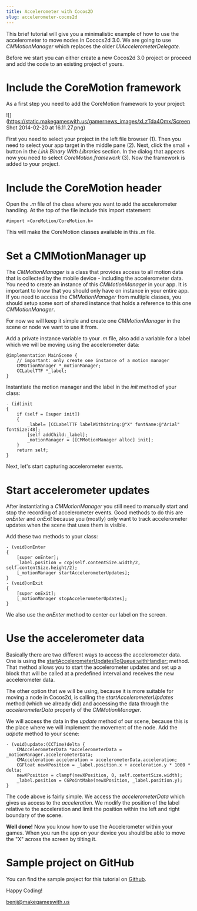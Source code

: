 ```yaml
---
title: Accelerometer with Cocos2D
slug: accelerometer-cocos2d
---            
```


This brief tutorial will give you a minimalistic example of how to use the accelerometer to move nodes in Cococs2d 3.0. We are going to use *CMMotionManager* which replaces the older *UIAccelerometerDelegate.* 

Before we start you can either create a new Cocos2d 3.0 project or proceed and add the code to an existing project of yours.

# Include the CoreMotion framework

As a first step you need to add the CoreMotion framework to your project:

![](https://static.makegameswith.us/gamernews_images/xLzTda4Omx/Screen Shot 2014-02-20 at 16.11.27.png)

First you need to select your project in the left file browser (1). Then you need to select your app target in the middle pane (2). Next, click the small + button in the *Link Binary With Libraries* section. In the dialog that appears now you need to select *CoreMotion.framework* (3). Now the framework is added to your project.

# Include the CoreMotion header

Open the *.m* file of the class where you want to add the accelerometer handling. At the top of the file include this import statement:

    #import <CoreMotion/CoreMotion.h>

This will make the CoreMotion classes available in this *.m* file.

# Set a CMMotionManager up

The *CMMotionManager* is a class that provides access to all motion data that is collected by the mobile device - including the accelerometer data. You need to create an instance of this *CMMotionManager* in your app. It is important to know that you should only have on instance in your entire app. If you need to access the *CMMotionManager* from multiple classes, you should setup some sort of shared instance that holds a reference to this one *CMMotionManager*.

For now we will keep it simple and create one *CMMotionManager* in the scene or node we want to use it from.

Add a private instance variable to your *.m* file, also add a variable for a label which we will be moving using the accelerometer data:

    @implementation MainScene {
        // important: only create one instance of a motion manager
        CMMotionManager *_motionManager;
        CCLabelTTF *_label;
    }

Instantiate the motion manager and the label in the *init* method of your class:

    - (id)init
    {
        if (self = [super init])
        {
            _label= [CCLabelTTF labelWithString:@"X" fontName:@"Arial" fontSize:48];
            [self addChild:_label];
            _motionManager = [[CMMotionManager alloc] init];
        }
        return self;
    }

Next, let's start capturing accelerometer events.

# Start accelerometer updates

After instantiating a *CMMotionManager* you still need to manually start and stop the recording of accelerometer events. Good methods to do this are *onEnter* and *onExit* because you (mostly) only want to track accelerometer updates when the scene that uses them is visible.

Add these two methods to your class:

    - (void)onEnter
    {
        [super onEnter];
        _label.position = ccp(self.contentSize.width/2, self.contentSize.height/2);
        [_motionManager startAccelerometerUpdates];
    }
    - (void)onExit
    {
        [super onExit];
        [_motionManager stopAccelerometerUpdates];
    }

We also use the *onEnter* method to center our label on the screen.

# Use the accelerometer data

Basically there are two different ways to access the accelerometer data. One is using the [startAccelerometerUpdatesToQueue:withHandler:](https://developer.apple.com/library/ios/documentation/coremotion/reference/cmmotionmanager_class/Reference/Reference.html#//apple_ref/occ/instm/CMMotionManager/startAccelerometerUpdatesToQueue:withHandler:) method. That method allows you to start the accelerometer updates and set up a block that will be called at a predefined interval and receives the new accelerometer data.

The other option that we will be using, because it is more suitable for moving a node in Cocos2d, is calling the *startAccelerometerUpdates* method (which we already did) and accessing the data through the *accelerometerData* property of the *CMMotionManager*.

We will access the data in the *update* method of our scene, because this is the place where we will implement the movement of the node. Add the *udpate* method to your scene:

    - (void)update:(CCTime)delta {
        CMAccelerometerData *accelerometerData = _motionManager.accelerometerData;
        CMAcceleration acceleration = accelerometerData.acceleration;
        CGFloat newXPosition = _label.position.x + acceleration.y * 1000 * delta;
        newXPosition = clampf(newXPosition, 0, self.contentSize.width);
        _label.position = CGPointMake(newXPosition, _label.position.y);
    }

The code above is fairly simple. We access the *accelerometerData* which gives us access to the *acceleration*. We modify the position of the label relative to the acceleration and limit the position within the left and right boundary of the scene.

**Well done!** Now you know how to use the Accelerometer within your games. When you run the app on your device you should be able to move the "X" across the screen by tilting it.

# Sample project on GitHub

You can find the sample project for this tutorial on [Github](https://github.com/MakeGamesWithUs/AccelerometerExampleCocos2d).

Happy Coding!

benji@makegameswith.us
